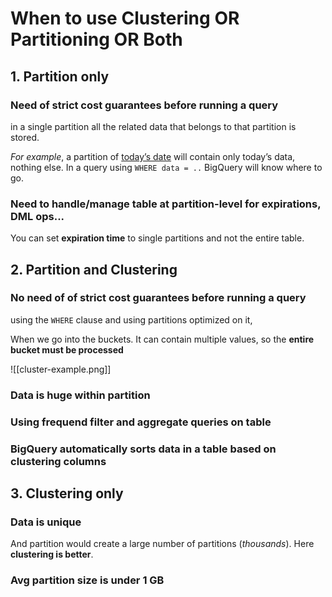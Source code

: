 # When to use Clustering OR Partitioning OR Both

## 1. Partition only
### Need of strict cost guarantees before running a query
in a single partition all the related data that belongs to that partition is stored.

*For example*, a partition of <u>today’s date</u> will contain only today’s data, nothing else. In a query using `WHERE data = ..` BigQuery will know where to go.

### Need to handle/manage table at partition-level for expirations, DML ops...

You can set **expiration time** to single partitions and not the entire table.



## 2. Partition and Clustering
### No need of of strict cost guarantees before running a query
using the `WHERE` clause and using partitions optimized on it,

When we go into the buckets. It can contain multiple values, so the **entire bucket must be processed**

![[cluster-example.png]]

### Data is huge within partition

### Using frequend filter and aggregate queries on table

### BigQuery automatically sorts data in a table based on clustering columns

## 3. Clustering only
### Data is unique
And partition would create a large number of partitions (*thousands*). Here **clustering is better**.

### Avg partition size is under 1 GB









